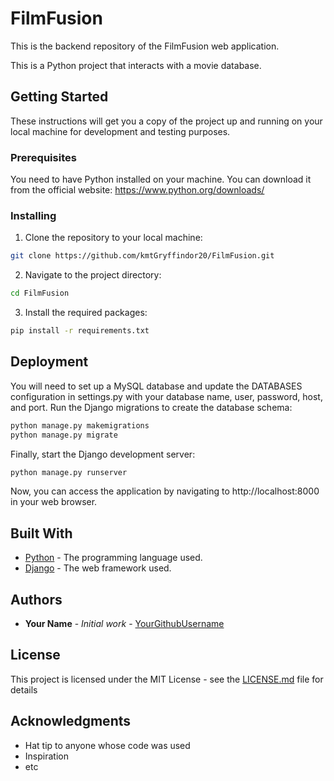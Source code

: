 # FilmFusion

This is the backend repository of the FilmFusion web application. 

This is a Python project that interacts with a movie database. 

## Getting Started

These instructions will get you a copy of the project up and running on your local machine for development and testing purposes.

### Prerequisites

You need to have Python installed on your machine. You can download it from the official website: https://www.python.org/downloads/

### Installing

1. Clone the repository to your local machine:
```bash
git clone https://github.com/kmtGryffindor20/FilmFusion.git
```
2. Navigate to the project directory:
```bash
cd FilmFusion
```
3. Install the required packages:
```bash
pip install -r requirements.txt
```


## Deployment

You will need to set up a MySQL database and update the DATABASES configuration in settings.py with your database name, user, password, host, and port.
Run the Django migrations to create the database schema:
```bash
python manage.py makemigrations
python manage.py migrate
```
Finally, start the Django development server:
```bash
python manage.py runserver
```
Now, you can access the application by navigating to http://localhost:8000 in your web browser.

## Built With

* [Python](https://www.python.org/) - The programming language used.
* [Django](https://www.djangoproject.com/) - The web framework used.

## Authors

* **Your Name** - *Initial work* - [YourGithubUsername](https://github.com/YourGithubUsername)

## License

This project is licensed under the MIT License - see the [LICENSE.md](LICENSE.md) file for details

## Acknowledgments

* Hat tip to anyone whose code was used
* Inspiration
* etc
